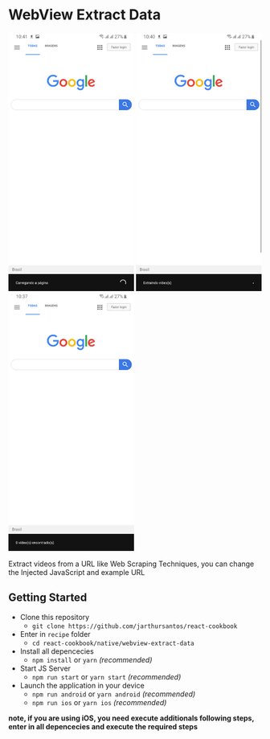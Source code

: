 # WebView Extract Data


<img
  src=".github/loading.jpg" alt="loading" width="250" /> <img
  src=".github/working.jpg" alt="working" width="250" /> <img
  src=".github/result.jpg" alt="result" width="250" />

Extract videos from a URL like Web Scraping Techniques, you can change the Injected JavaScript and example URL

## Getting Started

- Clone this repository
  - `git clone https://github.com/jarthursantos/react-cookbook`
- Enter in `recipe` folder
  - `cd react-cookbook/native/webview-extract-data`
- Install all depencecies
  - `npm install` or `yarn` *(recommended)*
- Start JS Server
  - `npm run start` or `yarn start` *(recommended)*
- Launch the application in your device
  - `npm run android` or `yarn android` *(recommended)*
  - `npm run ios` or `yarn ios` *(recommended)*

**note, if you are using iOS, you need execute additionals following steps, enter in all depencecies and execute the required steps**
